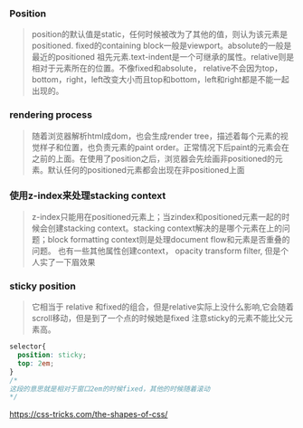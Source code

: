 ### Position
> position的默认值是static，任何时候被改为了其他的值，则认为该元素是positioned.
fixed的containing block一般是viewport。absolute的一般是最近的positioned 祖先元素.text-indent是一个可继承的属性。relative则是相对于元素所在的位置。不像fixed和absolute， relative不会因为top，bottom，right，left改变大小而且top和bottom，left和right都是不能一起出现的。

### rendering process
> 随着浏览器解析html成dom，也会生成render tree，描述着每个元素的视觉样子和位置，也负责元素的paint order。正常情况下后paint的元素会在之前的上面。在使用了position之后，浏览器会先绘画非positioned的元素。默认任何的positioned元素都会出现在非positioned上面

### 使用z-index来处理stacking context
> z-index只能用在positioned元素上；当zindex和positioned元素一起的时候会创建stacking context。stacking context解决的是哪个元素在上的问题；block formatting context则是处理document flow和元素是否重叠的问题。
也有一些其他属性创建context， opacity transform filter, 但是个人实了一下眉效果


### sticky position
> 它相当于 relative 和fixed的组合，但是relative实际上没什么影响,它会随着scroll移动，但是到了一个点的时候她是fixed
注意sticky的元素不能比父元素高。                                                                                  
```CSS
selector{
  position: sticky;
  top: 2em;
}
/*
这段的意思就是相对于窗口2em的时候fixed，其他的时候随着滚动
*/
```
https://css-tricks.com/the-shapes-of-css/
